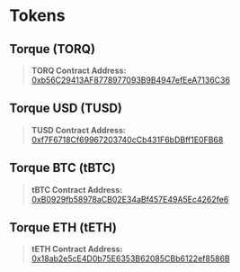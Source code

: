 # Tokens

## Torque (TORQ)
> **TORQ Contract Address:**  [0xb56C29413AF8778977093B9B4947efEeA7136C36](https://arbiscan.io/token/0xb56c29413af8778977093b9b4947efeea7136c36)

## Torque USD (TUSD)
> **TUSD Contract Address:**  [0xf7F6718Cf69967203740cCb431F6bDBff1E0FB68](https://arbiscan.io/token/0xf7F6718Cf69967203740cCb431F6bDBff1E0FB68)

## Torque BTC (tBTC)
> **tBTC Contract Address:**  [0xB0929fb58978aCB02E34aBf457E49A5Ec4262fe6](https://arbiscan.io/token/0xb0929fb58978acb02e34abf457e49a5ec4262fe6)

## Torque ETH (tETH)
> **tETH Contract Address:**  [0x18ab2e5cE4D0b75E6353B62085CBb6122ef8586B](hhttps://arbiscan.io/token/0x18ab2e5ce4d0b75e6353b62085cbb6122ef8586b)